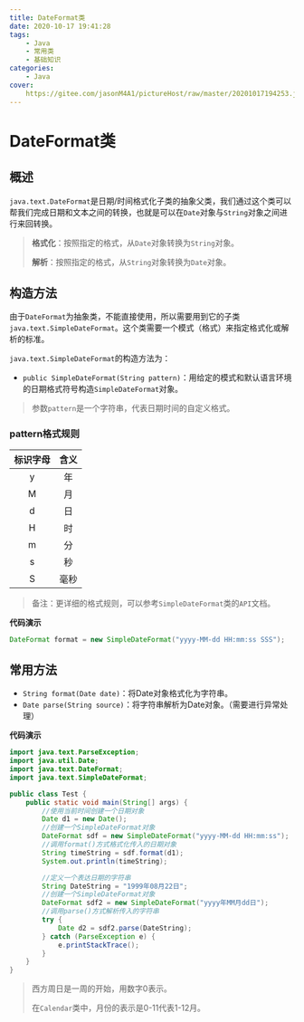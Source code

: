 ```yaml
---
title: DateFormat类
date: 2020-10-17 19:41:28
tags:
	- Java
	- 常用类
	- 基础知识
categories:
	- Java
cover:
	https://gitee.com/jasonM4A1/pictureHost/raw/master/20201017194253.jpg
---
```


# DateFormat类

## 概述

`java.text.DateFormat`是日期/时间格式化子类的抽象父类，我们通过这个类可以帮我们完成日期和文本之间的转换，也就是可以在`Date`对象与`String`对象之间进行来回转换。

> **格式化**：按照指定的格式，从`Date`对象转换为`String`对象。
>
> **解析**：按照指定的格式，从`String`对象转换为`Date`对象。

## 构造方法

由于`DateFormat`为抽象类，不能直接使用，所以需要用到它的子类`java.text.SimpleDateFormat`。这个类需要一个模式（格式）来指定格式化或解析的标准。

`java.text.SimpleDateFormat`的构造方法为：

+ `public SimpleDateFormat(String pattern)`：用给定的模式和默认语言环境的日期格式符号构造`SimpleDateFormat`对象。

> 参数`pattern`是一个字符串，代表日期时间的自定义格式。

### pattern格式规则

| 标识字母 | 含义 |
| :------: | :--: |
|    y     |  年  |
|    M     |  月  |
|    d     |  日  |
|    H     |  时  |
|    m     |  分  |
|    s     |  秒  |
|    S     | 毫秒 |

> 备注：更详细的格式规则，可以参考`SimpleDateFormat`类的`API`文档。

**代码演示**

~~~java
DateFormat format = new SimpleDateFormat("yyyy-MM-dd HH:mm:ss SSS");
~~~

## 常用方法

+ `String format(Date date)`：将Date对象格式化为字符串。
+ `Date parse(String source)`：将字符串解析为Date对象。（需要进行异常处理）

**代码演示**

~~~java
import java.text.ParseException;
import java.util.Date;
import java.text.DateFormat;
import java.text.SimpleDateFormat;

public class Test {
    public static void main(String[] args) {
        //使用当前时间创建一个日期对象
        Date d1 = new Date();
        //创建一个SimpleDateFormat对象
        DateFormat sdf = new SimpleDateFormat("yyyy-MM-dd HH:mm:ss");
        //调用format()方式格式化传入的日期对象
        String timeString = sdf.format(d1);
        System.out.println(timeString);

        //定义一个表达日期的字符串
        String DateString = "1999年08月22日";
        //创建一个SimpleDateFormat对象
        DateFormat sdf2 = new SimpleDateFormat("yyyy年MM月dd日");
        //调用parse()方式解析传入的字符串
        try {
            Date d2 = sdf2.parse(DateString);
        } catch (ParseException e) {
            e.printStackTrace();
        }
    }
}
~~~

> 西方周日是一周的开始，用数字0表示。
>
> 在`Calendar`类中，月份的表示是0-11代表1-12月。